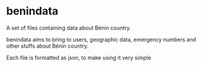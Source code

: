 # benindata


A set of files containing data about Bénin country.


benindata aims to bring to users, geographic data, emergency numbers and other stuffs about Bénin country.


Each file is formatted as json, to make using it very simple
